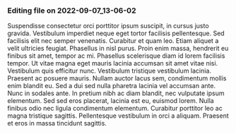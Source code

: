

### Editing file on 2022-09-07_13-06-02

Suspendisse consectetur orci porttitor ipsum suscipit, in cursus justo gravida. Vestibulum imperdiet neque eget tortor facilisis pellentesque. Sed facilisis elit nec semper venenatis. Curabitur et quam leo. Etiam aliquet a velit ultricies feugiat. Phasellus in nisl purus. Proin enim massa, hendrerit eu finibus sit amet, tempor ac mi. Phasellus scelerisque diam id lorem facilisis tempor. Ut vitae magna eget mauris lacinia accumsan sit amet vitae nisi. Vestibulum quis efficitur nunc. Vestibulum tristique vestibulum lacinia. Praesent ac posuere mauris. Nullam auctor lacus sem, condimentum mollis enim blandit eu.
Sed a dui sed nulla pharetra lacinia vel accumsan ante. Nunc in sodales ante. In pretium nibh ac diam blandit, nec vulputate ipsum elementum. Sed sed eros placerat, lacinia est eu, euismod lorem. Nulla finibus odio nec ligula condimentum elementum. Curabitur porttitor leo ac magna tristique sagittis. Pellentesque vestibulum in orci a aliquam. Praesent et eros in massa tincidunt sagittis.


